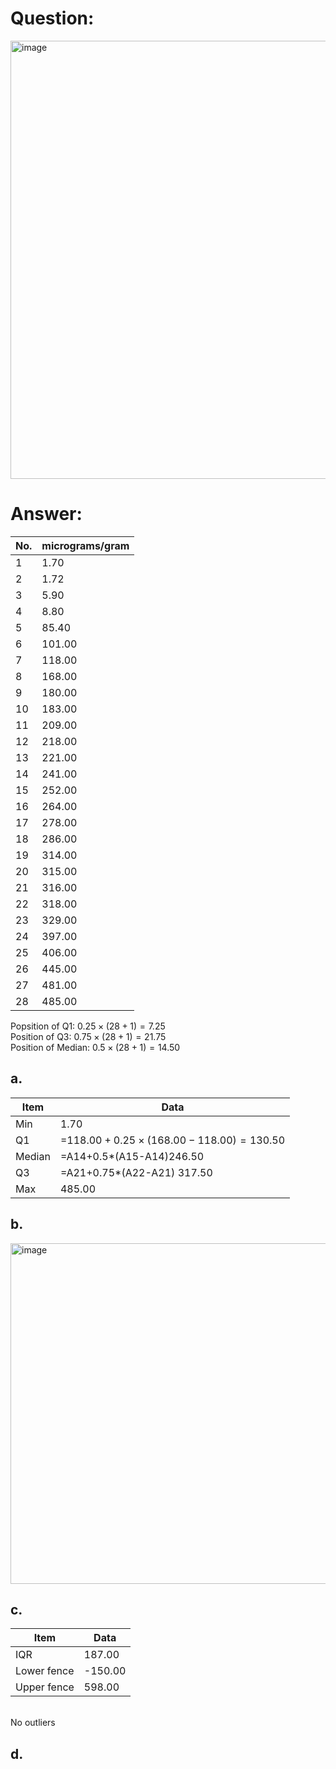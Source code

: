 # Question:<br>
<img width="571" height="701" alt="image" src="https://github.com/user-attachments/assets/4b1b66d8-2a24-427d-be1b-4bf2626b0327" /><br>
# Answer:<br>
|No.|micrograms/gram|
|---|---|
|1|1.70|
|2|1.72|
|3|5.90|
|4|8.80|
|5|85.40|
|6|101.00|
|7|118.00|
|8|168.00|
|9|180.00|
|10|183.00|
|11|209.00|
|12|218.00|
|13|221.00|
|14|241.00|
|15|252.00|
|16|264.00|
|17|278.00|
|18|286.00|
|19|314.00|
|20|315.00|
|21|316.00|
|22|318.00|
|23|329.00|
|24|397.00|
|25|406.00|
|26|445.00|
|27|481.00|
|28|485.00|

Popsition of Q1: $0.25 \times (28+1) = 7.25$<br>
Position of Q3: $0.75 \times (28+1)	= 21.75$<br>
Position of Median: $0.5 \times (28+1) = 14.50$<br>


## a.<br>
|Item|Data|
|---|---|
|Min|	1.70|
|Q1|	=$118.00 + 0.25 \times (168.00-118.00) = 130.50$|
|Median|	=A14+0.5*(A15-A14)246.50|
|Q3|=A21+0.75*(A22-A21)	317.50|
|Max|	485.00|



## b.<br>
<img width="1589" height="545" alt="image" src="https://github.com/user-attachments/assets/d424aa61-3046-4867-a623-b9abd5b1904e" /><br>

## c.<br>

|Item|Data|
|---|---|
|IQR|	187.00 |
|Lower fence|	-150.00|
|Upper fence|	598.00|
<br>
No outliers

## d.<br>

